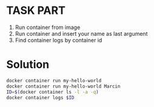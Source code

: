 
# TASK PART

1. Run container from image
2. Run container and insert your name as last argument
3. Find container logs by container id

# Solution

```sh
docker container run my-hello-world 
docker container run my-hello-world Marcin
ID=$(docker container ls -l -a -q)
docker container logs $ID
```